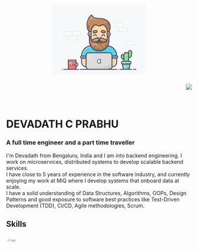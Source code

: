 <p align="center">
<img
  margin-left="auto"
  margin-right= "auto"
  width="50%" src="./dev-with-beard.gif">
</p>

### <div align="right">![](https://komarev.com/ghpvc/?username=devadathprabhu&color=yellow)</div>
<br/>

# DEVADATH C PRABHU
### A full time engineer and a part time traveller
I'm Devadath from Bengaluru, India and I am into backend engineering. I work on microservices, distributed systems to develop scalable backend services.  <br/>
I have close to 5 years of experience in the software industry, and currently enjoying my work at MiQ where I develop systems that onboard data at scale. <br/>
I have a solid understanding of Data Structures, Algorithms, OOPs, Design Patterns and good exposure to software best practices like Test-Driven Development (TDD), CI/CD, Agile methodologies, Scrum.

## Skills
<img alt="Java" width="30px" src="https://raw.githubusercontent.com/github/explore/80688e429a7d4ef2fca1e82350fe8e3517d3494d/topics/java/java.png" />
